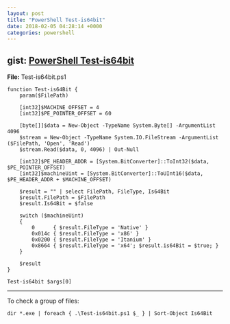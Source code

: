 ```yaml
---
layout: post
title: "PowerShell Test-is64bit"
date: 2018-02-05 04:28:14 +0000
categories: powershell
---
```



## gist: [PowerShell Test-is64bit](https://gist.github.com/jftuga/97447fef14969cfe2a91988d953e26c0)

**File:** Test-is64bit.ps1

```
function Test-is64Bit {
    param($FilePath)

    [int32]$MACHINE_OFFSET = 4
    [int32]$PE_POINTER_OFFSET = 60

    [byte[]]$data = New-Object -TypeName System.Byte[] -ArgumentList 4096
    $stream = New-Object -TypeName System.IO.FileStream -ArgumentList ($FilePath, 'Open', 'Read')
    $stream.Read($data, 0, 4096) | Out-Null

    [int32]$PE_HEADER_ADDR = [System.BitConverter]::ToInt32($data, $PE_POINTER_OFFSET)
    [int32]$machineUint = [System.BitConverter]::ToUInt16($data, $PE_HEADER_ADDR + $MACHINE_OFFSET)

    $result = "" | select FilePath, FileType, Is64Bit
    $result.FilePath = $FilePath
    $result.Is64Bit = $false

    switch ($machineUint) 
    {
        0      { $result.FileType = 'Native' }
        0x014c { $result.FileType = 'x86' }
        0x0200 { $result.FileType = 'Itanium' }
        0x8664 { $result.FileType = 'x64'; $result.is64Bit = $true; }
    }

    $result
}

Test-is64bit $args[0]

```

___


To check a group of files:

``
    dir *.exe | foreach { .\Test-is64bit.ps1 $_ } | Sort-Object Is64Bit
``

